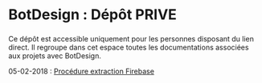 # BotDesign : Dépôt PRIVE

###

Ce dépôt est accessible uniquement pour les personnes disposant du lien direct. Il regroupe dans cet espace toutes les documentations associées aux projets avec BotDesign.

05-02-2018 : [Procédure extraction Firebase](https://github.com/MathieuDuboy/BotDesign/blob/master/Procedure_export_data_Firebase.md)
